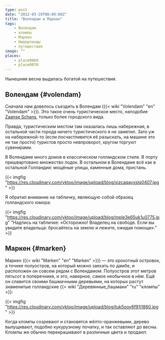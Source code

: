 ```yaml
---
type: post
date: "2012-03-29T00:00:00Z"
title: "Волендам и Маркен"
tags:
    - Волендам
    - кломпы
    - Маркен
    - Нидерланды
    - путешествия
image: ""
places:
    - place0069
    - place0070
---
```


Нынешняя весна выдалась богатой на путешествия.

## Волендам {#volendam}

Сначала нам довелось съездить в Волендам ({{< wiki "Volendam" "en" "Volendam" >}}). Это такое очень туристическое место, наподобие [Zaanse Schans](0021), только более городского вида.

Правда, туристическим местом там оказалась лишь набережная, в остальной части города ничего туристического я не заметил. Зато уж на набережной-то (если посчастливится её разыскать, на машине это не так просто) туристов просто невпроворот, кругом торгуют сувенирами.

<!--more-->

В Волендаме много домов в классическом голландском стиле. В порту пришвартовано множество лодок. В остальном в Волендаме всё как в остальной Голландии: мощёные улицы, каменные дома, пристань.

{{< imgfig "https://res.cloudinary.com/yktoo/image/upload/blog/xjzcaqayxslq0407.jpg" >}}

Я обратил внимание на табличку, являющую собой образец голландского юмора:

{{< imgfig "https://res.cloudinary.com/yktoo/image/upload/blog/mple3e65uk1u0775.jpg" "Надпись на табличке: «Осторожно! Владелец на свободе. Если вы увидите владельца: бросайтесь на землю и лежите, ожидая помощи»." >}}

## Маркен {#marken}

Маркен ({{< wiki "Marken" "en" "Marken" >}}) — это крохотный островок, а точнее полуостров, на который можно заехать по дамбе, и расположен он совсем рядом с Волендамом. Полуостров этот метров пятьсот в поперечнике, и это, наверное, самое необычное в нём. Ещё он славится своими башмачными деревьями, на которых растут знаменитые голландские {{< wiki "Деревянные_башмаки" "ru" "кломпы" >}}:

{{< imgfig "https://res.cloudinary.com/yktoo/image/upload/blog/tuk5ooy6f91j1860.jpg" >}}

Когда кломпы созревают и становятся жёлто-оранжевыми, дерево вылущивают, подобно кукурузному початку, и так оставляют до весны. Кломпы же обычно перекрашивают в различные цвета и продают.
